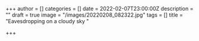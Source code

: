+++
author = []
categories = []
date = 2022-02-07T23:00:00Z
description = ""
draft = true
image = "/images/20220208_082322.jpg"
tags = []
title = "Eavesdropping on a cloudy sky "

+++
